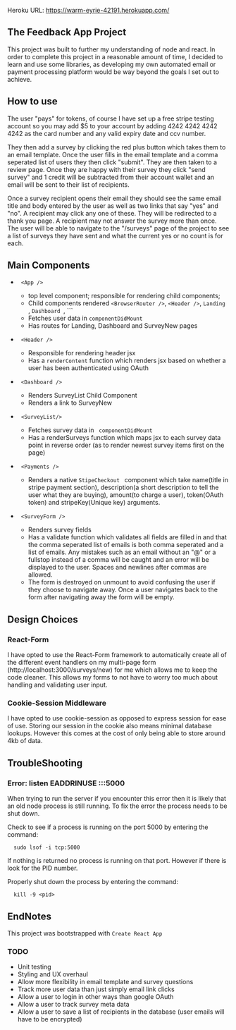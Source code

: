 Heroku URL: https://warm-eyrie-42191.herokuapp.com/

## The Feedback App Project

This project was built to further my understanding of node and react. In order to complete this project in a reasonable amount of time, I decided to learn and use some libraries, as developing my own automated email or payment processing platform would be way beyond the goals I set out to achieve. 


## How to use

The user "pays" for tokens, of course I have set up a free stripe testing account so you may add $5 to your account by adding 4242 4242 4242 4242 as the card number and any valid expiry date and ccv number.

They then add a survey by clicking the red plus button which takes them to an email template. Once the user fills in the email template and a comma seperated list of users they then click "submit". They are then taken to a review page. Once they are happy with their survey they click "send survey" and 1 credit will be subtracted from their account wallet and an email will be sent to their list of recipients.

Once a survey recipient opens their email they should see the same email title and body entered by the user as well as two links that say "yes" and "no". A recipient may click any one of these. They will be redirected to a thank you page. A recipient may not answer the survey more than once. The user will be able to navigate to the "/surveys" page of the project to see a list of surveys they have sent and what the current yes or no count is for each.

## Main Components

- ``` <App />```
    - top level component; responsible for rendering child components;
    - Child components rendered ```<BrowserRouter />```, ```<Header />```, ```Landing ```, ```Dashboard ```, ```<SurveyNew/>
    - Fetches user data in ```componentDidMount ```
    - Has routes for Landing, Dashboard and SurveyNew pages
- ``` <Header />```
    - Responsible for rendering header jsx
    - Has a ```renderContent``` function which renders jsx based on whether a user has been authenticated using OAuth
- ``` <Dashboard />```
    - Renders SurveyList Child Component
    - Renders a link to SurveyNew
- ``` <SurveyList/>```
    - Fetches survey data in ``` componentDidMount```
    - Has a renderSurveys function which maps jsx to each survey data point in reverse order (as to render newest survey items first on the page)
- ``` <Payments />```
    - Renders a native ```StipeCheckout ``` component which take name(title in stripe payment section), description(a short description to tell the user what they are buying), amount(to charge a user), token(OAuth token) and stripeKey(Unique key) arguments.

- ``` <SurveyForm />```
    - Renders survey fields
    - Has a validate function which validates all fields are filled in and that the comma seperated list of emails is both comma seperated and a list of emails. Any mistakes such as an email without an "@" or a fullstop instead of a comma will be caught and an error will be displayed to the user. Spaces and newlines after commas are allowed.
    - The form is destroyed on unmount to avoid confusing the user if they choose to navigate away. Once a user navigates back to the form after navigating away the form will be empty.
    
## Design Choices

### React-Form

I have opted to use the React-Form framework to automatically create all of the different event handlers on my multi-page form (http://localhost:3000/surveys/new) for me which allows me to keep the code cleaner. This allows my forms to not have to worry too much about handling and validating user input.

### Cookie-Session Middleware

I have opted to use cookie-session as opposed to express session for ease of use. Storing our session in the cookie also means minimal database lookups. However this comes at the cost of only being able to store around 4kb of data.

## TroubleShooting

### Error: listen EADDRINUSE :::5000

When trying to run the server if you encounter this error then it is likely that an old node process is still running. To fix the error the process needs to be shut down.

Check to see if a process is running on the port 5000 by entering the command:

```
  sudo lsof -i tcp:5000
```

If nothing is returned no process is running on that port. However if there is look for the PID number.

Properly shut down the process by entering the command:

```
  kill -9 <pid>
```

## EndNotes

This project was bootstrapped with ```Create React App```

### TODO
- Unit testing
- Styling and UX overhaul
- Allow more flexibility in email template and survey questions
- Track more user data than just simply email link clicks
- Allow a user to login in other ways than google OAuth
- Allow a user to track survey meta data
- Allow a user to save a list of recipients in the database (user emails will have to be encrypted)
